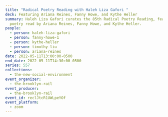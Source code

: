 ```yaml
---
title: "Radical Poetry Reading with Haleh Liza Gafori "
deck: Featuring Ariana Reines, Fanny Howe, and Kythe Heller
summary: Haleh Liza Gafori curates the 85th Radical Poetry Reading, featuring
  poetry read by Ariana Reines, Fanny Howe, and Kythe Heller.
people:
  - person: haleh-liza-gafori
  - person: fanny-howe-1
  - person: kythe-heller
  - person: timothy-liu
  - person: ariana-reines
date: 2022-05-11T13:00:00-0500
end_date: 2022-05-11T14:30:00-0500
series: 557
collections:
  - the-new-social-environment
event_organizer:
  - the-brooklyn-rail
event_producer:
  - the-brooklyn-rail
event_id: reclJtcR1UWLpeYOf
event_platform:
  - zoom
---
```

